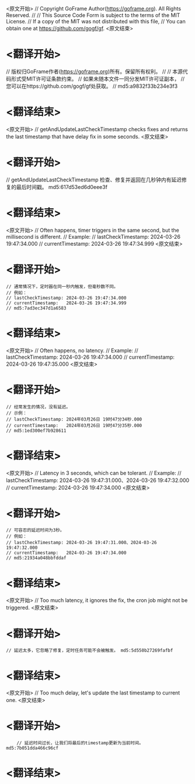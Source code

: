 
<原文开始>
// Copyright GoFrame Author(https://goframe.org). All Rights Reserved.
//
// This Source Code Form is subject to the terms of the MIT License.
// If a copy of the MIT was not distributed with this file,
// You can obtain one at https://github.com/gogf/gf.
<原文结束>

# <翻译开始>
// 版权归GoFrame作者(https://goframe.org)所有。保留所有权利。
//
// 本源代码形式受MIT许可证条款约束。
// 如果未随本文件一同分发MIT许可证副本，
// 您可以在https://github.com/gogf/gf处获取。
// md5:a9832f33b234e3f3
# <翻译结束>


<原文开始>
// getAndUpdateLastCheckTimestamp checks fixes and returns the last timestamp that have delay fix in some seconds.
<原文结束>

# <翻译开始>
// getAndUpdateLastCheckTimestamp 检查、修复并返回在几秒钟内有延迟修复的最后时间戳。 md5:617d53ed6d0eee3f
# <翻译结束>


<原文开始>
	// Often happens, timer triggers in the same second, but the millisecond is different.
	// Example:
	// lastCheckTimestamp: 2024-03-26 19:47:34.000
	// currentTimestamp:   2024-03-26 19:47:34.999
<原文结束>

# <翻译开始>
	// 通常情况下，定时器在同一秒内触发，但毫秒数不同。
	// 例如：
	// lastCheckTimestamp: 2024-03-26 19:47:34.000
	// currentTimestamp:   2024-03-26 19:47:34.999
	// md5:7ad3ec347d1a6583
# <翻译结束>


<原文开始>
	// Often happens, no latency.
	// Example:
	// lastCheckTimestamp: 2024-03-26 19:47:34.000
	// currentTimestamp:   2024-03-26 19:47:35.000
<原文结束>

# <翻译开始>
	// 经常发生的情况，没有延迟。
	// 示例：
	// lastCheckTimestamp: 2024年03月26日 19时47分34秒.000
	// currentTimestamp:   2024年03月26日 19时47分35秒.000
	// md5:1ed300ef7b928611
# <翻译结束>


<原文开始>
	// Latency in 3 seconds, which can be tolerant.
	// Example:
	// lastCheckTimestamp: 2024-03-26 19:47:31.000、2024-03-26 19:47:32.000
	// currentTimestamp:   2024-03-26 19:47:34.000
<原文结束>

# <翻译开始>
	// 可容忍的延迟时间为3秒。
	// 例如：
	// lastCheckTimestamp: 2024-03-26 19:47:31.000、2024-03-26 19:47:32.000
	// currentTimestamp:   2024-03-26 19:47:34.000
	// md5:21934a048bbfddaf
# <翻译结束>


<原文开始>
// Too much latency, it ignores the fix, the cron job might not be triggered.
<原文结束>

# <翻译开始>
	// 延迟太多，它忽略了修复，定时任务可能不会被触发。 md5:5d550b27269fafbf
# <翻译结束>


<原文开始>
// Too much delay, let's update the last timestamp to current one.
<原文结束>

# <翻译开始>
		// 延迟时间过长，让我们将最后的timestamp更新为当前时间。 md5:7b051dda466c96cf
# <翻译结束>

